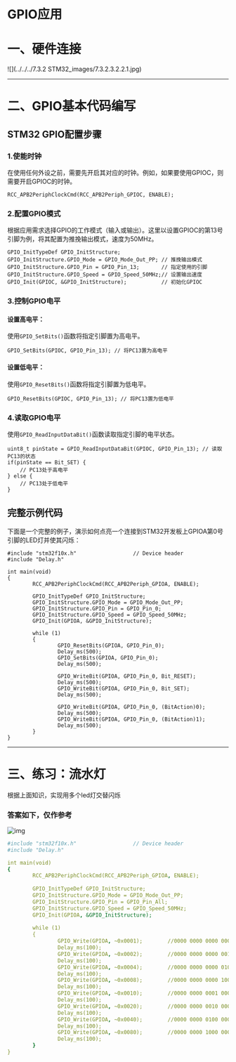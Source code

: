 # GPIO应用

# 一、硬件连接

![](../../../7.3.2 STM32_images/7.3.2.3.2.2.1.jpg)



------



# 二、GPIO基本代码编写



## STM32 GPIO配置步骤

### 1.使能时钟

在使用任何外设之前，需要先开启其对应的时钟。例如，如果要使用GPIOC，则需要开启GPIOC的时钟。

```Plain
RCC_APB2PeriphClockCmd(RCC_APB2Periph_GPIOC, ENABLE);
```



### 2.配置GPIO模式

根据应用需求选择GPIO的工作模式（输入或输出）。这里以设置GPIOC的第13号引脚为例，将其配置为推挽输出模式，速度为50MHz。

```Plain
GPIO_InitTypeDef GPIO_InitStructure;
GPIO_InitStructure.GPIO_Mode = GPIO_Mode_Out_PP; // 推挽输出模式
GPIO_InitStructure.GPIO_Pin = GPIO_Pin_13;       // 指定使用的引脚
GPIO_InitStructure.GPIO_Speed = GPIO_Speed_50MHz;// 设置输出速度
GPIO_Init(GPIOC, &GPIO_InitStructure);           // 初始化GPIOC
```



### 3.控制GPIO电平

####  设置高电平：

 使用`GPIO_SetBits()`函数将指定引脚置为高电平。

```Plain
GPIO_SetBits(GPIOC, GPIO_Pin_13); // 将PC13置为高电平
```

####  设置低电平：

 使用`GPIO_ResetBits()`函数将指定引脚置为低电平。

```Plain
GPIO_ResetBits(GPIOC, GPIO_Pin_13); // 将PC13置为低电平
```



### 4.读取GPIO电平

使用`GPIO_ReadInputDataBit()`函数读取指定引脚的电平状态。

```Plain
uint8_t pinState = GPIO_ReadInputDataBit(GPIOC, GPIO_Pin_13); // 读取PC13的状态
if(pinState == Bit_SET) {
    // PC13处于高电平
} else {
    // PC13处于低电平
}
```



## 完整示例代码

下面是一个完整的例子，演示如何点亮一个连接到STM32开发板上GPIOA第0号引脚的LED灯并使其闪烁：

```Plain
#include "stm32f10x.h"                  // Device header
#include "Delay.h"

int main(void)
{
        RCC_APB2PeriphClockCmd(RCC_APB2Periph_GPIOA, ENABLE);
        
        GPIO_InitTypeDef GPIO_InitStructure;
        GPIO_InitStructure.GPIO_Mode = GPIO_Mode_Out_PP;
        GPIO_InitStructure.GPIO_Pin = GPIO_Pin_0;
        GPIO_InitStructure.GPIO_Speed = GPIO_Speed_50MHz;
        GPIO_Init(GPIOA, &GPIO_InitStructure);
        
        while (1)
        {
                GPIO_ResetBits(GPIOA, GPIO_Pin_0);
                Delay_ms(500);
                GPIO_SetBits(GPIOA, GPIO_Pin_0);
                Delay_ms(500);
                
                GPIO_WriteBit(GPIOA, GPIO_Pin_0, Bit_RESET);
                Delay_ms(500);
                GPIO_WriteBit(GPIOA, GPIO_Pin_0, Bit_SET);
                Delay_ms(500);
                
                GPIO_WriteBit(GPIOA, GPIO_Pin_0, (BitAction)0);
                Delay_ms(500);
                GPIO_WriteBit(GPIOA, GPIO_Pin_0, (BitAction)1);
                Delay_ms(500);
        }
}
```

------



# 三、练习：流水灯

根据上面知识，实现用多个led灯交替闪烁

### 答案如下，仅作参考

![img](https://ycna0ikpc5v0.feishu.cn/space/api/box/stream/download/asynccode/?code=ZTJhNjBjYjdmOWI1N2E5NGRhODdlYjMzNmYwNjQxN2VfTXIyME13dnBOaEZTUjQyYnlOQVhveFEwRXdvaFZJU09fVG9rZW46WWhldWJYbmZBb2hTMXV4S1l2TGNDOWUwbnZ5XzE3NTQ2NjcwODU6MTc1NDY3MDY4NV9WNA)

```YAML
#include "stm32f10x.h"                  // Device header
#include "Delay.h"

int main(void)
{
        RCC_APB2PeriphClockCmd(RCC_APB2Periph_GPIOA, ENABLE);
        
        GPIO_InitTypeDef GPIO_InitStructure;
        GPIO_InitStructure.GPIO_Mode = GPIO_Mode_Out_PP;
        GPIO_InitStructure.GPIO_Pin = GPIO_Pin_All;
        GPIO_InitStructure.GPIO_Speed = GPIO_Speed_50MHz;
        GPIO_Init(GPIOA, &GPIO_InitStructure);
        
        while (1)
        {
                GPIO_Write(GPIOA, ~0x0001);        //0000 0000 0000 0001
                Delay_ms(100);
                GPIO_Write(GPIOA, ~0x0002);        //0000 0000 0000 0010
                Delay_ms(100);
                GPIO_Write(GPIOA, ~0x0004);        //0000 0000 0000 0100
                Delay_ms(100);
                GPIO_Write(GPIOA, ~0x0008);        //0000 0000 0000 1000
                Delay_ms(100);
                GPIO_Write(GPIOA, ~0x0010);        //0000 0000 0001 0000
                Delay_ms(100);
                GPIO_Write(GPIOA, ~0x0020);        //0000 0000 0010 0000
                Delay_ms(100);
                GPIO_Write(GPIOA, ~0x0040);        //0000 0000 0100 0000
                Delay_ms(100);
                GPIO_Write(GPIOA, ~0x0080);        //0000 0000 1000 0000
                Delay_ms(100);
        }
}
```